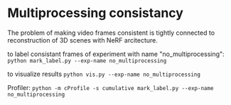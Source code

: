 # Multiprocessing consistancy

The problem of making video frames consistent is tightly connected to reconstruction of 3D scenes with NeRF arcitecture.

to label consistant frames of experiment with name "no_multiprocessing":
    ```
    python mark_label.py --exp-name no_multiprocessing
    ```

to visualize results
    ```
    python vis.py --exp-name no_multiprocessing
    ```

Profiler:
    ```
    python -m cProfile -s cumulative mark_label.py --exp-name no_multiprocessing
    ```